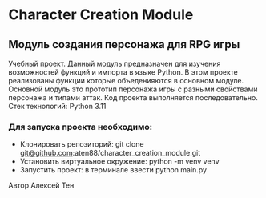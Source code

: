 # Сharacter Сreation Module
## Модуль создания персонажа для RPG игры
Учебный проект. Данный модуль предназначен для изучения возможностей функций и импорта в языке Python. 
В этом проекте реализованы функции которые объеденияются в основном модуле.
Основной модуль это прототип персонажа игры с разными свойствами персонажа и типами аттак.
Код проекта выполняется последовательно.
Стек технологий: Python 3.11
### Для запуска проекта необходимо:
  - Клонировать репозиторий: git clone git@github.com:aten88/character_creation_module.git
  - Установить виртуальное окружение: python -m venv venv
  - Запустить проект: в терминале ввести python main.py

Автор Алексей Тен
